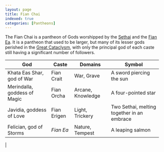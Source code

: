 ```yaml
---
layout: page
title: Fian Chai
indexed: true
categories: [Pantheons]
---
```

The Fian Chai is a pantheon of Gods worshipped by the [Sethai](/races/sethai) and the [Fian Ea](/races/fian_ea). It is
a pantheon that used to be larger, but many of its lesser gods perished in the [Great Cataclysm](/history/great-cataclysm),
with only the principal god of each caste still having a significant number of followers.

| God | Caste | Domains | Symbol |
| --- | --- | --- | --- |
| Khata Eas Shar, god of War | Fian Crait | War, Grave | A sword piercing the sun |
| Merindalla, goddess of Magic | Fian Orcha | Arcane, Knowledge | A four-pointed star  |
| Javidia, goddess of Love | Fian Erigen | Light, Trickery | Two Sethai, melting together in an embrace |
| Felician, god of Storms | *Fian Ea* | Nature, Tempest | A leaping salmon |
| 